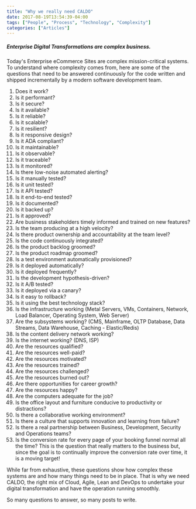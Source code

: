 ```yaml
---
title: "Why we really need CALDO"
date: 2017-08-19T13:54:39-04:00
tags: ["People", "Process", "Technology", "Complexity"]
categories: ["Articles"]
---
```


##### Enterprise Digital Transformations are complex business.

Today's Enterprise eCommerce Sites are complex mission-critical systems. To understand where complexity comes from, here are some of the questions that need to be answered continuously for the code written and shipped incrementally by a modern software development team.

1.  Does it work?
2.  Is it performant?
3.  Is it secure?
4.  Is it available?
5.  Is it reliable?
6.  Is it scalable?
7.  Is it resilient?
8.  Is it responsive design?
9.  Is it ADA compliant?
10. Is it maintainable?
11. Is it observable?
12. Is it traceable?
13. Is it monitored?
14. Is there low-noise automated alerting?
15. Is it manually tested?
16. Is it unit tested?
17. Is it API tested?
18. Is it end-to-end tested?
19. Is it documented?
20. Is it backed up?
21. Is it approved?
22. Are business stakeholders timely informed and trained on new features?
23. Is the team producing at a high velocity?
24. Is there product ownership and accountability at the team level?
25. Is the code continuously integrated?
26. Is the product backlog groomed?
27. Is the product roadmap groomed?
28. Is a test environment automatically provisioned?
29. Is it deployed automatically?
30. Is it deployed frequently?
31. Is the development hypothesis-driven?
32. Is it A/B tested?
33. Is it deployed via a canary?
34. Is it easy to rollback?
35. Is it using the best technology stack?
36. Is the infrastructure working (Metal Servers, VMs, Containers, Network, Load Balancer, Operating System, Web Server)
37. Are the subsystems working? (CMS, Mainframe, OLTP Database, Data Streams, Data Warehouse, Caching - Elastic/Redis)
38. Is the content delivery network working?
39. Is the internet working? (DNS, ISP)
40. Are the resources qualified?
41. Are the resources well-paid?
42. Are the resources motivated?
43. Are the resources trained?
44. Are the resources challenged?
45. Are the resources burned out?
46. Are there opportunities for career growth?
47. Are the resources happy?
48. Are the computers adequate for the job?
49. Is the office layout and furniture conducive to productivity or distractions?
50. Is there a collaborative working environment?
51. Is there a culture that supports innovation and learning from failure?
52. Is there a real partnership between Business, Development, Security and Operations teams?
53. Is the conversion rate for every page of your booking funnel normal all the time? This is the question that really matters to the business but, since the goal is to continually improve the conversion rate over time, it is a moving target!


While far from exhaustive, these questions show how complex these systems are and how many things need to be in place. That is why we need CALDO, the right mix of Cloud, Agile, Lean and DevOps to undertake your digital transformation and have the operation running smoothly.

So many questions to answer, so many posts to write.

